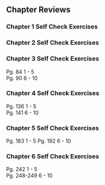 ## Chapter Reviews

### Chapter 1 Self Check Exercises

### Chapter 2 Self Check Exercises

### Chapter 3 Self Check Exercises
Pg. 84 1 - 5  
Pg. 90 6 - 10  

### Chapter 4 Self Check Exercises
Pg. 136 1 - 5  
Pg. 141 6 - 10  

### Chapter 5 Self Check Exercises
Pg. 183 1 - 5
Pg. 192 6 - 10

### Chapter 6 Self Check Exercises
Pg. 242 1 - 5  
Pg. 248-249 6 - 10  

